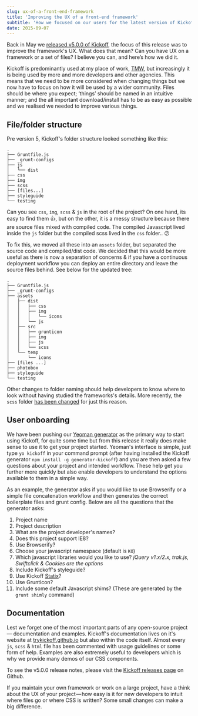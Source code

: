 ```yaml
---
slug: ux-of-a-front-end-framework
title: 'Improving the UX of a front-end framework'
subtitle: 'How we focused on our users for the latest version of Kickoff'
date: 2015-09-07
---
```


Back in May we [released v5.0.0 of Kickoff](https://github.com/TryKickoff/kickoff/releases/tag/5.0.0), the focus of this release was to improve the framework's UX. What does that mean? Can you have UX on a framework or a set of files? I believe you can, and here’s how we did it.

Kickoff is predominantly used at my place of work, [TMW](http://tmwunlimited.com), but increasingly it is being used by more and more developers and other agencies. This means that we need to be more considered when changing things but we now have to focus on how it will be used by a wider community. Files should be where you expect; ‘things’ should be named in an intuitive manner; and the all important download/install has to be as easy as possible and we realised we needed to improve various things.

## File/folder structure

Pre version 5, Kickoff's folder structure looked something like this:

```
.
├── Gruntfile.js
├── _grunt-configs
├── js
│   └── dist
├── css
├── img
├── scss
├── [files...]
├── styleguide
└── testing
```

Can you see `css`, `img`, `scss` & `js` in the root of the project? On one hand, its easy to find them 👍, but on the other, it is a messy structure because there are source files mixed with compiled code. The compiled Javascript lived inside the `js` folder but the compiled scss lived in the `css` folder.. 😕

To fix this, we moved all these into an `assets` folder, but separated the source code and compiled/dist code. We decided that this would be more useful as there is now a separation of concerns & if you have a continuous deployment workflow you can deploy an entire directory and leave the source files behind. See below for the updated tree:

```
.
├── Gruntfile.js
├── _grunt-configs
├── assets
│   ├── dist
│   │   ├── css
│   │   ├── img
│   │   │   └── icons
│   │   └── js
│   ├── src
│   │   ├── grunticon
│   │   ├── img
│   │   ├── js
│   │   └── scss
│   └── temp
│       └── icons
├── [files ...]
├── photobox
├── styleguide
└── testing
```

Other changes to folder naming should help developers to know where to look without having studied the frameworks's details. More recently, the `scss` folder [has been changed](https://github.com/TryKickoff/kickoff/issues/53) for just this reason.

## User onboarding

We have been pushing our [Yeoman generator](https://github.com/TryKickoff/generator-kickoff) as the primary way to start using Kickoff, for quite some time but from this release it really does make sense to use it to get your project started. Yeoman's interface is simple, just type `yo kickoff` in your command prompt (after having installed the Kickoff generator `npm install -g generator-kickoff`) and you are then asked a few questions about your project and intended workflow. These help get you further more quickly but also enable developers to understand the options available to them in a simple way.

As an example, the generator asks if you would like to use Browserify or a simple file concatenation workflow and then generates the correct boilerplate files and grunt config. Below are all the questions that the generator asks:

1. Project name
1. Project description
1. What are the project developer's names?
1. Does this project support IE8?
1. Use Browserify?
1. Choose your javascript namespace (default is `KO`)
1. Which javascript libraries would you like to use? _jQuery v1.x/2.x, trak.js, Swiftclick & Cookies are the options_
1. Include Kickoff's styleguide?
1. Use Kickoff [Statix](https://github.com/trykickoff/statix)?
1. Use Grunticon?
1. Include some default Javascript shims? (These are generated by the `grunt shimly` command)

## Documentation

Lest we forget one of the most important parts of any open-source project — documentation and examples. Kickoff's documentation lives on it's website at [trykickoff.github.io](http://trykickoff.github.io/) but also within the code itself. Almost every `js`, `scss` & `html` file has been commented with usage guidelines or some form of help. Examples are also extremely useful to developers which is why we provide many demos of our CSS components.

To see the v5.0.0 release notes, please visit the [Kickoff releases page](https://github.com/TryKickoff/kickoff/releases) on Github.

If you maintain your own framework or work on a large project, have a think about the UX of your project — how easy is it for new developers to intuit where files go or where CSS is written? Some small changes can make a big difference.
